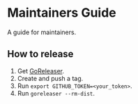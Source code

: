 # Maintainers Guide
A guide for maintainers.

## How to release
1. Get [GoReleaser](https://goreleaser.com).
1. Create and push a tag.
1. Run `export GITHUB_TOKEN=<your_token>`.
1. Run `goreleaser --rm-dist`.
